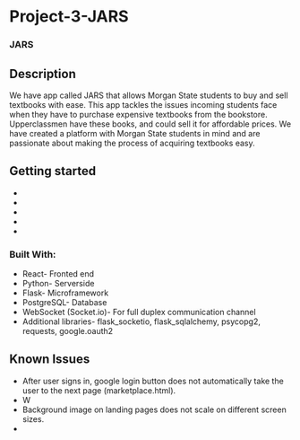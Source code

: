 # Project-3-JARS

### JARS

## Description
We have app called JARS that allows Morgan State students to buy and sell textbooks with ease. This app tackles the issues incoming students face when they have to purchase expensive textbooks from the bookstore. Upperclassmen have these books, and could sell it for affordable prices. We have created a platform with Morgan State students in mind and are passionate about making the process of acquiring textbooks easy.

## Getting started
- 
-
-
-
-

### Built With:
- React- Fronted end
- Python- Serverside
- Flask- Microframework
- PostgreSQL- Database
- WebSocket (Socket.io)- For full duplex communication channel
- Additional libraries- flask_socketio, flask_sqlalchemy, psycopg2, requests, google.oauth2


## Known Issues
- After user signs in, google login button does not automatically take the user to the next page (marketplace.html).
-   W
- Background image on landing pages does not scale on different screen sizes.
- 
